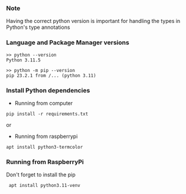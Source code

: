 ### Note

Having the correct python version is important for handling the types in Python's type annotations

### Language and Package Manager versions

```
>> python --version
Python 3.11.5
```

```
>> python -m pip --version
pip 23.2.1 from /... (python 3.11)
```

### Install Python dependencies

- Running from computer

```
pip install -r requirements.txt
```

or

- Running from raspberrypi

```
apt install python3-termcolor
```

### Running from RaspberryPi

Don't forget to install the pip

```
 apt install python3.11-venv
```
